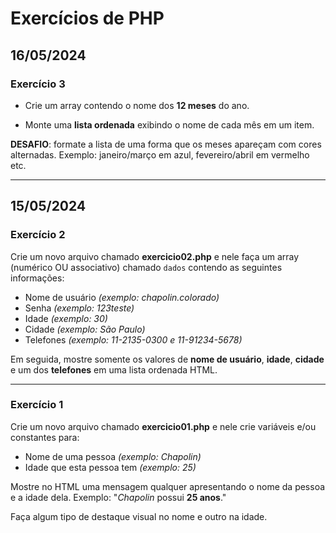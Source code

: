 # Exercícios de PHP

## 16/05/2024

### Exercício 3

- Crie um array contendo o nome dos **12 meses** do ano.

- Monte uma **lista ordenada** exibindo o nome de cada mês em um item.

**DESAFIO**: formate a lista de uma forma que os meses apareçam com cores alternadas. Exemplo: janeiro/março em azul, fevereiro/abril em vermelho etc.

---

## 15/05/2024

### Exercício 2

Crie um novo arquivo chamado **exercicio02.php** e nele faça um array (numérico OU associativo) chamado `dados` contendo as seguintes informações:

- Nome de usuário *(exemplo: chapolin.colorado)*
- Senha *(exemplo: 123teste)*
- Idade *(exemplo: 30)*
- Cidade *(exemplo: São Paulo)*
- Telefones *(exemplo: 11-2135-0300 e 11-91234-5678)*

Em seguida, mostre somente os valores de **nome de usuário**, **idade**, **cidade** e um dos **telefones** em uma lista ordenada HTML.

---

### Exercício 1

Crie um novo arquivo chamado **exercicio01.php** e nele crie variáveis e/ou constantes para:

- Nome de uma pessoa *(exemplo: Chapolin)*
- Idade que esta pessoa tem *(exemplo: 25)*

Mostre no HTML uma mensagem qualquer apresentando o nome da pessoa e a idade dela. Exemplo: "*Chapolin* possui **25 anos**."

Faça algum tipo de destaque visual no nome e outro na idade.